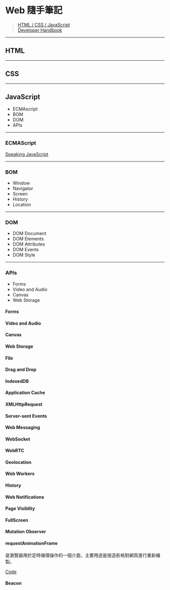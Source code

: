 # Web 隨手筆記
> [HTML / CSS / JavaScript](https://platform.html5.org/)<br>
> [Developer Handbook](http://www.frontendhandbook.com/)

***

## HTML

***

## CSS

***

## JavaScript
* ECMAscript
* BOM
* DOM
* APIs

***

### ECMAScript
[Speaking JavaScript](http://speakingjs.com/es5/)

***

### BOM
* Window
* Navigator
* Screen
* History
* Location

***

### DOM
* DOM Document
* DOM Elements
* DOM Attributes
* DOM Events
* DOM Style

***

### APIs
* Forms
* Video and Audio
* Canvas
* Web Storage

#### Forms

#### Video and Audio

#### Canvas

#### Web Storage

#### File

#### Drag and Drop

#### IndexedDB

#### Application Cache

#### XMLHttpRequest

#### Server-sent Events

#### Web Messaging

#### WebSocket

#### WebRTC

#### Geolocation

#### Web Workers

#### History

#### Web Notifications

#### Page Visiblity

#### FullScreen

#### Mutation Observer

#### requestAnimationFrame
是瀏覽器用於定時循環操作的一個介面，主要用途是按造影格對網頁進行重新繪製。

[Code](http://codepen.io/Shyam-Chen/pen/KVqMjj)

#### Beacon
